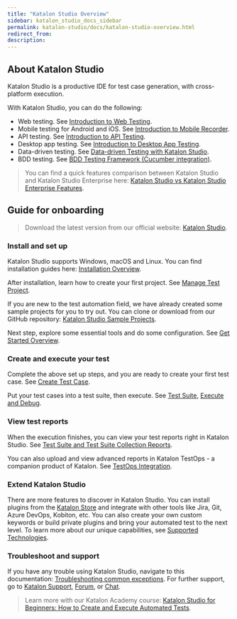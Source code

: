 ```yaml
---
title: "Katalon Studio Overview"
sidebar: katalon_studio_docs_sidebar
permalink: katalon-studio/docs/katalon-studio-overview.html
redirect_from:
description:
---
```


## About Katalon Studio

Katalon Studio is a productive IDE for test case generation, with cross-platform execution.

With Katalon Studio, you can do the following:

* Web testing. See [Introduction to Web Testing](https://docs.katalon.com/katalon-studio/docs/introduction-to-web-testing.html).
* Mobile testing for Android and iOS. See [Introduction to Mobile Recorder](https://docs.katalon.com/katalon-studio/docs/katalon_mobile_recorder_introduction.html).
* API testing. See [Introduction to API Testing](https://docs.katalon.com/katalon-studio/docs/introduction_api_testing.html).
* Desktop app testing. See [Introduction to Desktop App Testing](https://docs.katalon.com/katalon-studio/docs/introduction-desktop-app-testing.html).
* Data-driven testing. See [Data-driven Testing with Katalon Studio](https://docs.katalon.com/katalon-studio/docs/ddt.html).
* BDD testing. See [BDD Testing Framework (Cucumber integration)](https://docs.katalon.com/katalon-studio/docs/cucumber-features-file.html).

> You can find a quick features comparison between Katalon Studio and Katalon Studio Enterprise here: [Katalon Studio vs Katalon Studio Enterprise Features](https://docs.katalon.com/katalon-studio/docs/katalon-studio-vs-katalon-studio-enterprise.html).

## Guide for onboarding

> Download the latest version from our official website: [Katalon Studio](https://www.katalon.com/download/).

### Install and set up

Katalon Studio supports Windows, macOS and Linux. You can find installation guides here: [Installation Overview](https://docs.katalon.com/katalon-studio/docs/getting-started.html).

After installation, learn how to create your first project. See [Manage Test Project](https://docs.katalon.com/katalon-studio/docs/manage-test-project.html).

If you are new to the test automation field, we have already created some sample projects for you to try out. You can clone or download from our GitHub repository: [Katalon Studio Sample Projects](https://github.com/katalon-studio-samples).

Next step, explore some essential tools and do some configuration. See [Get Started Overview](https://docs.katalon.com/katalon-studio/docs/get-started-overview.html).

### Create and execute your test

Complete the above set up steps, and you are ready to create your first test case. See [Create Test Case](https://docs.katalon.com/katalon-studio/docs/create-test-case.html).

Put your test cases into a test suite, then execute. See [Test Suite](https://docs.katalon.com/katalon-studio/docs/create-test-suite.html), [Execute and Debug](https://docs.katalon.com/katalon-studio/docs/execute-a-test-case-or-a-test-suite.html).

### View test reports

When the execution finishes, you can view your test reports right in Katalon Studio. See [Test Suite and Test Suite Collection Reports](https://docs.katalon.com/katalon-studio/docs/test-suite-report.html).

You can also upload and view advanced reports in Katalon TestOps - a companion product of Katalon. See [TestOps Integration](https://docs.katalon.com/katalon-studio/docs/testops-integration.html).

### Extend Katalon Studio

There are more features to discover in Katalon Studio. You can install plugins from the [Katalon Store](https://store.katalon.com/) and integrate with other tools like Jira, Git, Azure DevOps, Kobiton, etc. You can also create your own custom keywords or build private plugins and bring your automated test to the next level. To learn more about our unique capabilities, see [Supported Technologies](https://docs.katalon.com/katalon-studio/docs/product-availability-matrix.html).

### Troubleshoot and support

If you have any trouble using Katalon Studio, navigate to this documentation: [Troubleshooting common exceptions](https://docs.katalon.com/katalon-studio/docs/troubleshooting.html). For further support, go to [Katalon Support](https://support.katalon.com/hc/en-us), [Forum](https://forum.katalon.com/), or [Chat](https://gitter.im/katalon-studio/Lobby).

> Learn more with our Katalon Academy course: [Katalon Studio for Beginners: How to Create and Execute Automated Tests](https://academy.katalon.com/courses/create-execute-automated-tests/?utm_source=kat_docs&utm_medium=ks_overview).
